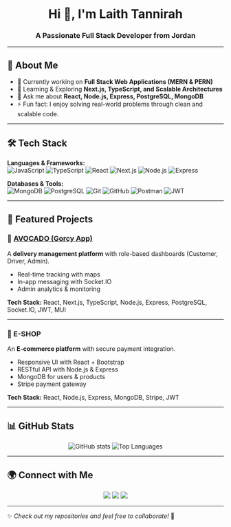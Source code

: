 <h1 align="center">Hi 👋, I'm Laith Tannirah</h1>
<h3 align="center">A Passionate Full Stack Developer from Jordan</h3>

---

## 🚀 About Me
- 🔭 Currently working on **Full Stack Web Applications (MERN & PERN)**
- 🌱 Learning & Exploring **Next.js, TypeScript, and Scalable Architectures**
- 💬 Ask me about **React, Node.js, Express, PostgreSQL, MongoDB**
- ⚡ Fun fact: I enjoy solving real-world problems through clean and scalable code.

---

## 🛠️ Tech Stack

**Languages & Frameworks:**  
![JavaScript](https://img.shields.io/badge/JavaScript-F7DF1E?style=for-the-badge&logo=javascript&logoColor=black)
![TypeScript](https://img.shields.io/badge/TypeScript-3178C6?style=for-the-badge&logo=typescript&logoColor=white)
![React](https://img.shields.io/badge/React-20232A?style=for-the-badge&logo=react&logoColor=61DAFB)
![Next.js](https://img.shields.io/badge/Next.js-000000?style=for-the-badge&logo=nextdotjs&logoColor=white)
![Node.js](https://img.shields.io/badge/Node.js-339933?style=for-the-badge&logo=nodedotjs&logoColor=white)
![Express](https://img.shields.io/badge/Express-000000?style=for-the-badge&logo=express&logoColor=white)  

**Databases & Tools:**  
![MongoDB](https://img.shields.io/badge/MongoDB-4EA94B?style=for-the-badge&logo=mongodb&logoColor=white)
![PostgreSQL](https://img.shields.io/badge/PostgreSQL-316192?style=for-the-badge&logo=postgresql&logoColor=white)
![Git](https://img.shields.io/badge/Git-F05032?style=for-the-badge&logo=git&logoColor=white)
![GitHub](https://img.shields.io/badge/GitHub-181717?style=for-the-badge&logo=github&logoColor=white)
![Postman](https://img.shields.io/badge/Postman-FF6C37?style=for-the-badge&logo=postman&logoColor=white)
![JWT](https://img.shields.io/badge/JWT-black?style=for-the-badge&logo=jsonwebtokens)  

---

## 📌 Featured Projects

### 🚚 [AVOCADO (Gorcy App)](https://youtu.be/H-DcLuDkf9w?si=GMwAS1HYFGjvBPh7)
A **delivery management platform** with role-based dashboards (Customer, Driver, Admin).  
- Real-time tracking with maps  
- In-app messaging with Socket.IO  
- Admin analytics & monitoring  

**Tech Stack:** React, Next.js, TypeScript, Node.js, Express, PostgreSQL, Socket.IO, JWT, MUI  

---

### 🛒 E-SHOP
An **E-commerce platform** with secure payment integration.  
- Responsive UI with React + Bootstrap  
- RESTful API with Node.js & Express  
- MongoDB for users & products  
- Stripe payment gateway  

**Tech Stack:** React, Node.js, Express, MongoDB, Stripe, JWT  

---

## 📊 GitHub Stats
<p align="center">
  <img src="https://github-readme-stats.vercel.app/api?username=LaithTanirah&show_icons=true&theme=radical" alt="GitHub stats" />
  <img src="https://github-readme-stats.vercel.app/api/top-langs/?username=LaithTanirah&layout=compact&theme=radical" alt="Top Languages" />
</p>

---

## 🌍 Connect with Me
<p align="center">
  <a href="mailto:laith.tanirah@gmail.com"><img src="https://img.shields.io/badge/Email-D14836?style=for-the-badge&logo=gmail&logoColor=white" /></a>
  <a href="https://www.linkedin.com/in/laith-tannirah/"><img src="https://img.shields.io/badge/LinkedIn-0077B5?style=for-the-badge&logo=linkedin&logoColor=white" /></a>
  <a href="https://github.com/LaithTanirah"><img src="https://img.shields.io/badge/GitHub-100000?style=for-the-badge&logo=github&logoColor=white" /></a>
</p>

---
✨ *Check out my repositories and feel free to collaborate!* 🚀
